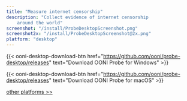 ```yaml
---
title: "Measure internet censorship"
description: "Collect evidence of internet censorship
    around the world"
screenshot: "/install/ProbeDesktopScreenshot.png"
screenshot2x: "/install/ProbeDesktopScreenshot@2x.png"
platform: "desktop"
---
```


{{< ooni-desktop-download-btn href="https://github.com/ooni/probe-desktop/releases" text="Download OONI Probe for Windows" >}}

{{< ooni-desktop-download-btn href="https://github.com/ooni/probe-desktop/releases" text="Download OONI Probe for macOS" >}}

[other platforms >>](/install/all)
